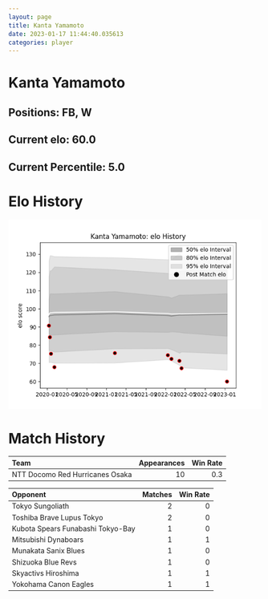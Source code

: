 ```yaml
---  
layout: page  
title: Kanta Yamamoto  
date: 2023-01-17 11:44:40.035613  
categories: player  
---
```

# Kanta Yamamoto

## Positions: FB, W

## Current elo: 60.0

## Current Percentile: 5.0

# Elo History


![elo history](history_KantaYamamoto.png)
# Match History


| Team                            |   Appearances |   Win Rate |
|:--------------------------------|--------------:|-----------:|
| NTT Docomo Red Hurricanes Osaka |            10 |        0.3 |

| Opponent                          |   Matches |   Win Rate |
|:----------------------------------|----------:|-----------:|
| Tokyo Sungoliath                  |         2 |          0 |
| Toshiba Brave Lupus Tokyo         |         2 |          0 |
| Kubota Spears Funabashi Tokyo-Bay |         1 |          0 |
| Mitsubishi Dynaboars              |         1 |          1 |
| Munakata Sanix Blues              |         1 |          0 |
| Shizuoka Blue Revs                |         1 |          0 |
| Skyactivs Hiroshima               |         1 |          1 |
| Yokohama Canon Eagles             |         1 |          1 |